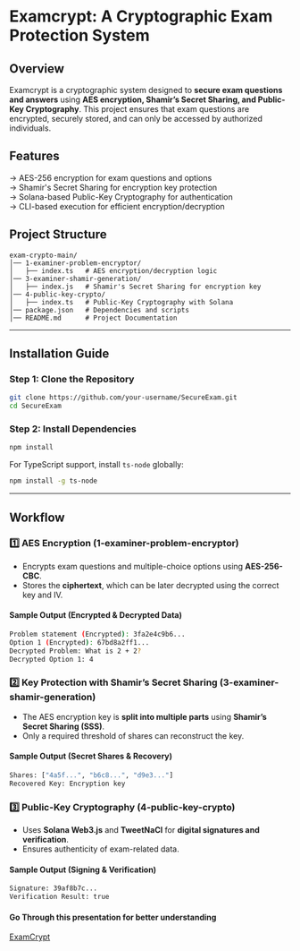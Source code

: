 # **Examcrypt: A Cryptographic Exam Protection System**  

## **Overview**  
Examcrypt is a cryptographic system designed to **secure exam questions and answers** using **AES encryption, Shamir’s Secret Sharing, and Public-Key Cryptography**. This project ensures that exam questions are encrypted, securely stored, and can only be accessed by authorized individuals.  

## **Features**  
-> AES-256 encryption for exam questions and options  
-> Shamir's Secret Sharing for encryption key protection  
-> Solana-based Public-Key Cryptography for authentication  
-> CLI-based execution for efficient encryption/decryption  

## **Project Structure**  
```
exam-crypto-main/
│── 1-examiner-problem-encryptor/
│   ├── index.ts   # AES encryption/decryption logic
│── 3-examiner-shamir-generation/
│   ├── index.js   # Shamir's Secret Sharing for encryption key
│── 4-public-key-crypto/
│   ├── index.ts   # Public-Key Cryptography with Solana
│── package.json   # Dependencies and scripts
│── README.md      # Project Documentation
```

---

## **Installation Guide**  
### **Step 1: Clone the Repository**  
```sh
git clone https://github.com/your-username/SecureExam.git
cd SecureExam
```

### **Step 2: Install Dependencies**  
```sh
npm install
```

For TypeScript support, install `ts-node` globally:  
```sh
npm install -g ts-node
```

---

## **Workflow**  
### **1️⃣ AES Encryption (1-examiner-problem-encryptor)**  
- Encrypts exam questions and multiple-choice options using **AES-256-CBC**.  
- Stores the **ciphertext**, which can be later decrypted using the correct key and IV.  

#### **Sample Output (Encrypted & Decrypted Data)**  
```sh
Problem statement (Encrypted): 3fa2e4c9b6...
Option 1 (Encrypted): 67bd8a2ff1...
Decrypted Problem: What is 2 + 2?
Decrypted Option 1: 4
```

### **2️⃣ Key Protection with Shamir’s Secret Sharing (3-examiner-shamir-generation)**  
- The AES encryption key is **split into multiple parts** using **Shamir’s Secret Sharing (SSS)**.  
- Only a required threshold of shares can reconstruct the key.  

#### **Sample Output (Secret Shares & Recovery)**  
```sh
Shares: ["4a5f...", "b6c8...", "d9e3..."]
Recovered Key: Encryption key
```

### **3️⃣ Public-Key Cryptography (4-public-key-crypto)**  
- Uses **Solana Web3.js** and **TweetNaCl** for **digital signatures and verification**.  
- Ensures authenticity of exam-related data.  

#### **Sample Output (Signing & Verification)**  
```sh
Signature: 39af8b7c...
Verification Result: true
```
#### **Go Through this presentation for better understanding**
[ExamCrypt](https://www.canva.com/design/DAGf5mflEkQ/2It9LPmKLMGVoAM4hTMXxQ/edit?utm_content=DAGf5mflEkQ&utm_campaign=designshare&utm_medium=link2&utm_source=sharebutton)

